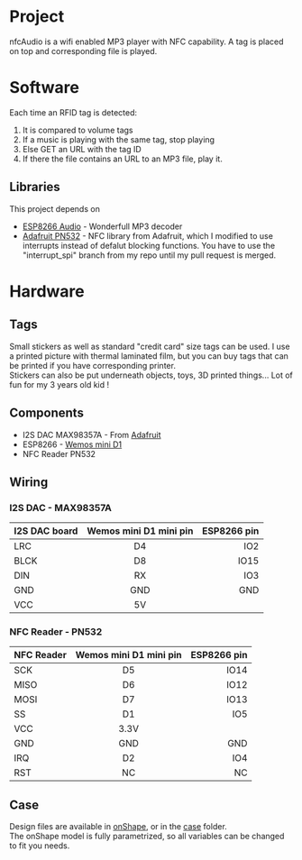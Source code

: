 # Project
nfcAudio is a wifi enabled MP3 player with NFC capability. A tag is placed on top and corresponding file is played.


# Software
Each time an RFID tag is detected:  
1. It is compared to volume tags
2. If a music is playing with the same tag, stop playing
3. Else GET an URL with the tag ID
4. If there the file contains an URL to an MP3 file, play it.

## Libraries
This project depends on
* [ESP8266 Audio](https://github.com/earlephilhower/ESP8266Audio) - Wonderfull MP3 decoder
* [Adafruit PN532](https://github.com/Oliv4945/Adafruit-PN532/tree/interrupt_spi) - NFC library from Adafruit, which I modified to use interrupts instead of defalut blocking functions. You have to use the "interrupt_spi" branch from my repo until my pull request is merged.

# Hardware
## Tags
Small stickers as well as standard "credit card" size tags can be used. I use a printed picture with thermal laminated film, but you can buy tags that can be printed if you have corresponding printer.  
Stickers can also be put underneath objects, toys, 3D printed things... Lot of fun for my 3 years old kid !

## Components
* I2S DAC MAX98357A - From [Adafruit](https://www.adafruit.com/product/3006)
* ESP8266 - [Wemos mini D1](https://wiki.wemos.cc/products:d1:d1_mini)
* NFC Reader PN532

## Wiring
### I2S DAC - MAX98357A
| I2S DAC board  | Wemos mini D1 mini pin  | ESP8266 pin  |
| ------- |:---:| ----:|
| LRC     | D4  | IO2  |
| BLCK    | D8  | IO15 |
| DIN     | RX  | IO3  |
| GND     | GND | GND  |
| VCC     | 5V  |      |

### NFC Reader - PN532
| NFC Reader  | Wemos mini D1 mini pin  | ESP8266 pin  |
| ------- |:---:| ----:|
| SCK     | D5  | IO14 |
| MISO    | D6  | IO12 |
| MOSI    | D7  | IO13 |
| SS      | D1  | IO5  |
| VCC     | 3.3V|      |
| GND     | GND | GND  |
| IRQ     | D2  | IO4  |
| RST     | NC  | NC   |


## Case
Design files are available in [onShape](https://cad.onshape.com/documents/462111829eacaa66e3425406/w/186305e0bc17a139465da4be/e/d87f807332cb58a96165f9d4), or in the [case](https://github.com/Oliv4945/nfcAudio/case) folder.  
The onShape model is fully parametrized, so all variables can be changed to fit you needs.

